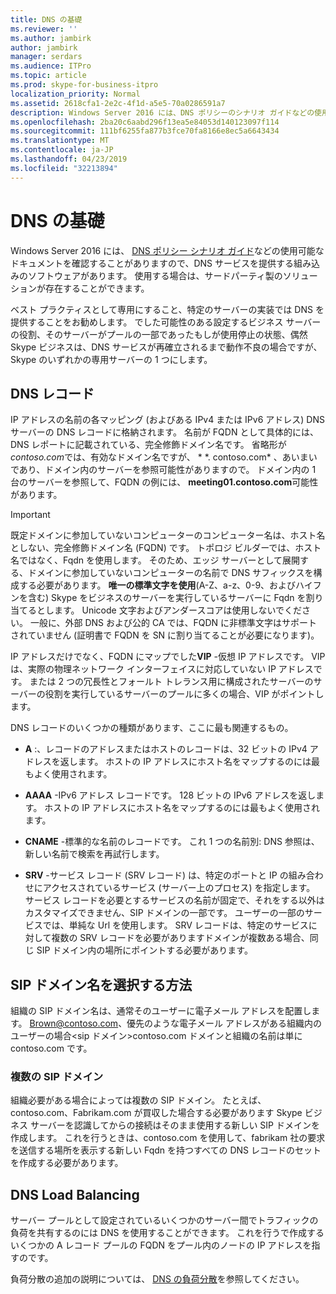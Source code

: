 ```yaml
---
title: DNS の基礎
ms.reviewer: ''
ms.author: jambirk
author: jambirk
manager: serdars
ms.audience: ITPro
ms.topic: article
ms.prod: skype-for-business-itpro
localization_priority: Normal
ms.assetid: 2618cfa1-2e2c-4f1d-a5e5-70a0286591a7
description: Windows Server 2016 には、DNS ポリシーのシナリオ ガイドなどの使用可能なドキュメントを確認することがありますので、DNS サービスを提供する組み込みのソフトウェアがあります。 使用する場合は、サードパーティ製のソリューションが存在することができます。
ms.openlocfilehash: 2ba20c6aabd296f13ea5e84053d140123097f114
ms.sourcegitcommit: 111bf6255fa877b3fce70fa8166e8ec5a6643434
ms.translationtype: MT
ms.contentlocale: ja-JP
ms.lasthandoff: 04/23/2019
ms.locfileid: "32213894"
---
```

# <a name="dns-basics"></a>DNS の基礎
 
Windows Server 2016 には、 [DNS ポリシー シナリオ ガイド](https://docs.microsoft.com/windows-server/networking/dns/deploy/dns-policy-scenario-guide)などの使用可能なドキュメントを確認することがありますので、DNS サービスを提供する組み込みのソフトウェアがあります。 使用する場合は、サードパーティ製のソリューションが存在することができます。
  
ベスト プラクティスとして専用にすること、特定のサーバーの実装では DNS を提供することをお勧めします。 でした可能性のある設定するビジネス サーバーの役割、そのサーバーがプールの一部であったもしが使用停止の状態、偶然 Skype ビジネスは、DNS サービスが再確立されるまで動作不良の場合ですが、Skype のいずれかの専用サーバーの 1 つにします。
  
## <a name="dns-records"></a>DNS レコード

IP アドレスの名前の各マッピング (およびある IPv4 または IPv6 アドレス) DNS サーバーの DNS レコードに格納されます。 名前が FQDN として具体的には、DNS レポートに記載されている、完全修飾ドメイン名です。 省略形が*contoso.com*では、有効なドメイン名ですが、 * \*. contoso.com* 、あいまいであり、ドメイン内のサーバーを参照可能性がありますので。 ドメイン内の 1 台のサーバーを参照して、FQDN の例には、 **meeting01.contoso.com**可能性があります。
  
> [!IMPORTANT]
> 既定ドメインに参加していないコンピューターのコンピューター名は、ホスト名としない、完全修飾ドメイン名 (FQDN) です。 トポロジ ビルダーでは、ホスト名ではなく、Fqdn を使用します。 そのため、エッジ サーバーとして展開する、ドメインに参加していないコンピューターの名前で DNS サフィックスを構成する必要があります。 **唯一の標準文字を使用**(A-Z、a-z、0-9、およびハイフンを含む) Skype をビジネスのサーバーを実行しているサーバーに Fqdn を割り当てるとします。 Unicode 文字およびアンダースコアは使用しないでください。 一般に、外部 DNS および公的 CA では、FQDN に非標準文字はサポートされていません (証明書で FQDN を SN に割り当てることが必要になります)。
  
IP アドレスだけでなく、FQDN にマップでした**VIP** -仮想 IP アドレスです。 VIP は、実際の物理ネットワーク インターフェイスに対応していない IP アドレスです。 または 2 つの冗長性とフォールト トレランス用に構成されたサーバーのサーバーの役割を実行しているサーバーのプールに多くの場合、VIP がポイントします。
  
DNS レコードのいくつかの種類があります、ここに最も関連するもの。 
  
- **A** :、レコードのアドレスまたはホストのレコードは、32 ビットの IPv4 アドレスを返します。 ホストの IP アドレスにホスト名をマップするのには最もよく使用されます。
    
- **AAAA** -IPv6 アドレス レコードです。 128 ビットの IPv6 アドレスを返します。 ホストの IP アドレスにホスト名をマップするのには最もよく使用されます。
    
- **CNAME** -標準的な名前のレコードです。 これ 1 つの名前別: DNS 参照は、新しい名前で検索を再試行します。
    
- **SRV** -サービス レコード (SRV レコード) は、特定のポートと IP の組み合わせにアクセスされているサービス (サーバー上のプロセス) を指定します。 サービス レコードを必要とするサービスの名前が固定で、それをする以外はカスタマイズできません、SIP ドメインの一部です。 ユーザーの一部のサービスでは、単純な Url を使用します。 SRV レコードは、特定のサービスに対して複数の SRV レコードを必要がありますドメインが複数ある場合、同じ SIP ドメイン内の場所にポイントする必要があります。
    
## <a name="how-to-choose-a-sip-domain-name"></a>SIP ドメイン名を選択する方法
<a name="BK_NameSIP"> </a>

組織の SIP ドメイン名は、通常そのユーザーに電子メール アドレスを配置します。 Brown@contoso.com、優先のような電子メール アドレスがある組織内のユーザーの場合\<sip ドメイン\>contoso.com ドメインと組織の名前は単に contoso.com です。
  
### <a name="multiple-sip-domains"></a>複数の SIP ドメイン

 組織必要がある場合によっては複数の SIP ドメイン。 たとえば、contoso.com、Fabrikam.com が買収した場合する必要があります Skype ビジネス サーバーを認識してからの接続はそのまま使用する新しい SIP ドメインを作成します。 これを行うときは、contoso.com を使用して、fabrikam 社の要求を送信する場所を表示する新しい Fqdn を持つすべての DNS レコードのセットを作成する必要があります。
  
## <a name="dns-load-balancing"></a>DNS Load Balancing
<a name="BK_NameSIP"> </a>

サーバー プールとして設定されているいくつかのサーバー間でトラフィックの負荷を共有するのには DNS を使用することができます。 これを行うで作成するいくつかの A レコード プールの FQDN をプール内のノードの IP アドレスを指すのです。
  
負荷分散の追加の説明については、 [DNS の負荷分散](../../plan-your-deployment/edge-server-deployments/advanced-edge-server-dns.md#DNSLB)を参照してください。
  


